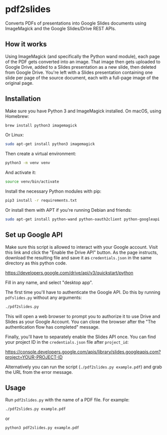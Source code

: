 # pdf2slides

Converts PDFs of presentations into Google Slides documents using ImageMagick
and the Google Slides/Drive REST APIs.

## How it works

Using ImageMagick (and specifically the Python wand module), each page of the
PDF gets converted into an image. That image then gets uploaded to Google
Drive, added to a Slides presentation as a new slide, then deleted from Google
Drive. You're left with a Slides presentation containing one slide per page of
the source document, each with a full-page image of the original page.

## Installation

Make sure you have Python 3 and ImageMagick installed. On macOS, using
Homebrew:

```bash
brew install python3 imagemagick
```

Or Linux:

```bash
sudo apt-get install python3 imagemagick
```

Then create a virtual environment:

```bash
python3 -m venv venv
```

And activate it:

```bash
source venv/bin/activate
```

Install the necessary Python modules with pip:

```bash
pip3 install -r requirements.txt
```

Or install them with APT if you're running Debian and friends:

```bash
sudo apt-get install python-wand python-oauth2client python-googleapi
```

## Set up Google API

Make sure this script is allowed to interact with your Google account. Visit
this link and click the "Enable the Drive API" button. As the page instructs,
download the resulting file and save it as `credentials.json` in the same
directory as this python code.

https://developers.google.com/drive/api/v3/quickstart/python

Fill in any name, and select "desktop app".

The first time you'll have to authenticate the Google API. Do this by running
`pdfslides.py` without any arguments:

```bash
./pdf2slides.py
```

This will open a web browser to prompt you to authorize it to use Drive and
Slides as your Google Account. You can close the browser after the "The
authentication flow has completed" message.

Finally, you'll have to separately enable the Slides API once. You can find
your project ID in the `credentials.json` file after `project_id`:

https://console.developers.google.com/apis/library/slides.googleapis.com?project=YOUR-PROJECT-ID

Alternatively you can run the script (`./pdf2slides.py example.pdf`) and grab
the URL from the error message.

## Usage

Run `pdf2slides.py` with the name of a PDF file. For example:

```bash
./pdf2slides.py example.pdf
```

or

```bash
python3 pdf2slides.py example.pdf
```